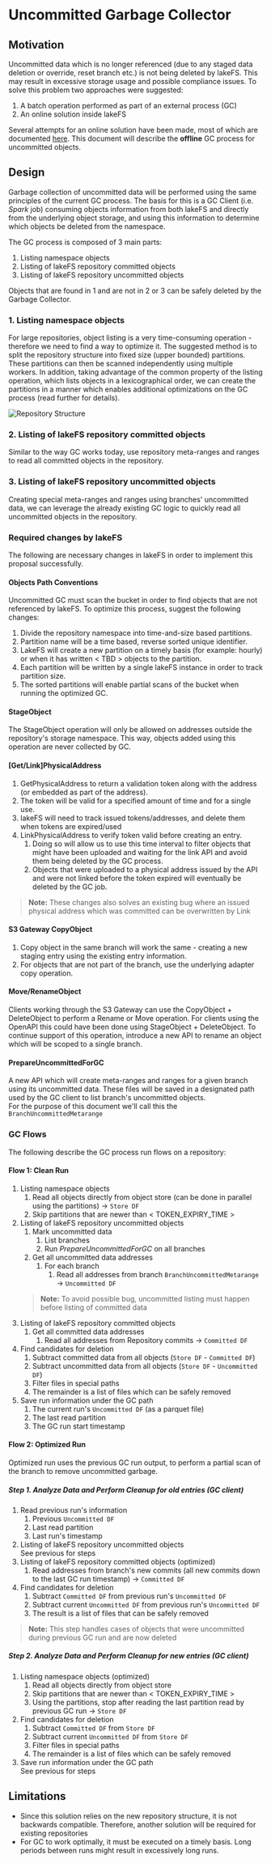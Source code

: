 # Uncommitted Garbage Collector

## Motivation

Uncommitted data which is no longer referenced (due to any staged data deletion or override, reset branch etc.) is not being deleted by lakeFS.
This may result in excessive storage usage and possible compliance issues.
To solve this problem two approaches were suggested:
1. A batch operation performed as part of an external process (GC)
2. An online solution inside lakeFS

Several attempts for an online solution have been made, most of which are documented [here](https://github.com/treeverse/lakeFS/blob/master/design/rejected/hard-delete.md).
This document will describe the **offline** GC process for uncommitted objects.

## Design

Garbage collection of uncommitted data will be performed using the same principles of the current GC process.
The basis for this is a GC Client (i.e. _Spark_ job) consuming objects information from both lakeFS and directly from the underlying object storage,
and using this information to determine which objects be deleted from the namespace.

The GC process is composed of 3 main parts:
1. Listing namespace objects
2. Listing of lakeFS repository committed objects
3. Listing of lakeFS repository uncommitted objects

Objects that are found in 1 and are not in 2 or 3 can be safely deleted by the Garbage Collector.

### 1. Listing namespace objects

For large repositories, object listing is a very time-consuming operation - therefore we need to find a way to optimize it.
The suggested method is to split the repository structure into fixed size (upper bounded) partitions.
These partitions can then be scanned independently using multiple workers.
In addition, taking advantage of the common property of the listing operation, which lists objects in a lexicographical order, we can create the partitions in a manner which
enables additional optimizations on the GC process (read further for details).

![Repository Structure](diagrams/uncommitted-gc-repo-struct.png)

### 2. Listing of lakeFS repository committed objects

Similar to the way GC works today, use repository meta-ranges and ranges to read all committed objects in the repository. 

### 3. Listing of lakeFS repository uncommitted objects

Creating special meta-ranges and ranges using branches' uncommitted data, we can leverage the already existing GC logic to
quickly read all uncommitted objects in the repository.

### Required changes by lakeFS

The following are necessary changes in lakeFS in order to implement this proposal successfully.

#### Objects Path Conventions

Uncommitted GC must scan the bucket in order to find objects that are not referenced by lakeFS.
To optimize this process, suggest the following changes:

1. Divide the repository namespace into time-and-size based partitions.
2. Partition name will be a time based, reverse sorted unique identifier.
3. LakeFS will create a new partition on a timely basis (for example: hourly) or when it has written < TBD > objects to the partition.
4. Each partition will be written by a single lakeFS instance in order to track partition size.
5. The sorted partitions will enable partial scans of the bucket when running the optimized GC.

#### StageObject

The StageObject operation will only be allowed on addresses outside the repository's storage namespace. This way, objects added using this operation are never collected by GC.

#### [Get/Link]PhysicalAddress 

1. GetPhysicalAddress to return a validation token along with the address (or embedded as part of the address).
2. The token will be valid for a specified amount of time and for a single use.
3. lakeFS will need to track issued tokens/addresses, and delete them when tokens are expired/used
4. LinkPhysicalAddress to verify token valid before creating an entry.
    1. Doing so will allow us to use this time interval to filter objects that might have been uploaded and waiting for
       the link API and avoid them being deleted by the GC process.
    2. Objects that were uploaded to a physical address issued by the API and were not linked before the token expired will
       eventually be deleted by the GC job.
>**Note:** These changes also solves an existing bug where an issued physical address which was committed can be overwritten by Link

#### S3 Gateway CopyObject

1. Copy object in the same branch will work the same - creating a new staging entry using the existing entry information.
2. For objects that are not part of the branch, use the underlying adapter copy operation.

#### Move/RenameObject
Clients working through the S3 Gateway can use the CopyObject + DeleteObject to perform a Rename or Move operation.
For clients using the OpenAPI this could have been done using StageObject + DeleteObject.
To continue support of this operation, introduce a new API to rename an object which will be scoped to a single branch.

#### PrepareUncommittedForGC

A new API which will create meta-ranges and ranges for a given branch using its uncommitted data. These files
will be saved in a designated path used by the GC client to list branch's uncommitted objects.  
For the purpose of this document we'll call this the `BranchUncommittedMetarange`

### GC Flows

The following describe the GC process run flows on a repository:

#### Flow 1: Clean Run

1. Listing namespace objects
   1. Read all objects directly from object store (can be done in parallel using the partitions) -> `Store DF`
   2. Skip partitions that are newer than < TOKEN_EXPIRY_TIME >
2. Listing of lakeFS repository uncommitted objects
   1. Mark uncommitted data
      1. List branches
      2. Run _PrepareUncommittedForGC_ on all branches
   2. Get all uncommitted data addresses
      1. For each branch
         1. Read all addresses from branch `BranchUncommittedMetarange` -> `Uncommitted DF`
    >**Note:** To avoid possible bug, uncommitted listing must happen before listing of committed data
3. Listing of lakeFS repository committed objects
   1. Get all committed data addresses
      1. Read all addresses from Repository commits -> `Committed DF`
4. Find candidates for deletion
   1. Subtract committed data from all objects (`Store DF` - `Committed DF`)
   2. Subtract uncommitted data from all objects (`Store DF` - `Uncommitted DF`)
   3. Filter files in special paths
   4. The remainder is a list of files which can be safely removed
5. Save run information under the GC path
    1. The current run's `Uncommitted DF` (as a parquet file)
    2. The last read partition
    3. The GC run start timestamp

#### Flow 2: Optimized Run

Optimized run uses the previous GC run output, to perform a partial scan of the branch to remove uncommitted garbage.

##### Step 1. Analyze Data and Perform Cleanup for old entries (GC client)

1. Read previous run's information
   1. Previous `Uncommitted DF`
   2. Last read partition
   3. Last run's timestamp
2. Listing of lakeFS repository uncommitted objects  
    See previous for steps
3. Listing of lakeFS repository committed objects (optimized)
   1. Read addresses from branch's new commits (all new commits down to the last GC run timestamp) -> `Committed DF`
4. Find candidates for deletion
   1. Subtract `Committed DF` from previous run's `Uncommitted DF`
   2. Subtract current `Uncommitted DF` from previous run's `Uncommitted DF`
   3. The result is a list of files that can be safely removed

>**Note:** This step handles cases of objects that were uncommitted during previous GC run and are now deleted

##### Step 2. Analyze Data and Perform Cleanup for new entries (GC client)

1. Listing namespace objects (optimized)
   1. Read all objects directly from object store
   2. Skip partitions that are newer than < TOKEN_EXPIRY_TIME >
   3. Using the partitions, stop after reading the last partition read by previous GC run -> `Store DF`
2. Find candidates for deletion
   1. Subtract `Committed DF` from `Store DF`
   2. Subtract current `Uncommitted DF` from `Store DF`
   3. Filter files in special paths
   4. The remainder is a list of files which can be safely removed
3. Save run information under the GC path  
   See previous for steps

## Limitations

* Since this solution relies on the new repository structure, it is not backwards compatible. Therefore, another solution will be required for existing 
repositories
* For GC to work optimally, it must be executed on a timely basis. Long periods between runs might result in excessively long runs.